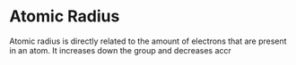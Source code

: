 # Atomic Radius

Atomic radius is directly related to the amount of electrons that are present in an atom. It increases down the group and decreases accr